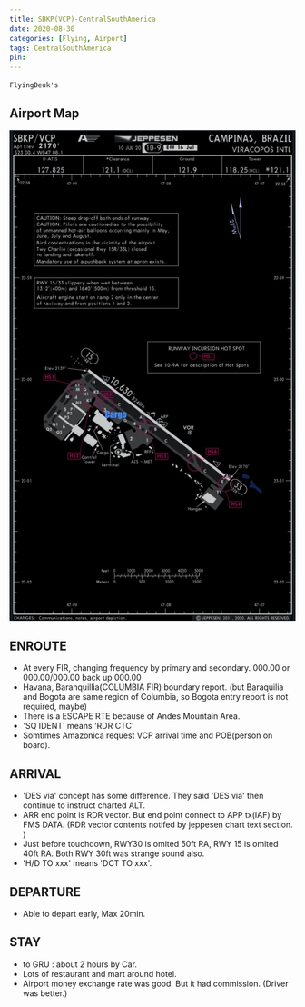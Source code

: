 ```yaml
---
title: SBKP(VCP)-CentralSouthAmerica
date: 2020-08-30
categories: [Flying, Airport]
tags: CentralSouthAmerica
pin:
---
```

`FlyingDeuk's`
>


## Airport Map
![vcp](/img/flying/airport/vcp_ap.jpg)

## ENROUTE
- At every FIR, changing frequency by primary and secondary. 000.00 or 000.00/000.00 back up 000.00
- Havana, Baranquillia(COLUMBIA FIR) boundary report. (but Baraquilia and Bogota are same region of Columbia, so Bogota entry report is not required, maybe)
- There is a ESCAPE RTE because of Andes Mountain Area.
- 'SQ IDENT' means 'RDR CTC'
- Somtimes Amazonica request VCP arrival time and POB(person on board).

## ARRIVAL
- 'DES via' concept has some difference. They said 'DES via' then continue to instruct charted ALT.
- ARR end point is RDR vector. But end point connect to APP tx(IAF) by FMS DATA.  (RDR vector contents notifed by jeppesen chart text section. )
- Just before touchdown, RWY30 is omited 50ft RA, RWY 15 is omited 40ft RA. Both RWY 30ft was strange sound also.
- 'H/D TO xxx' means 'DCT TO xxx'.




## DEPARTURE
- Able to depart early, Max 20min.

## STAY
- to GRU : about 2 hours by Car.
- Lots of restaurant and mart around hotel.
- Airport money exchange rate was good. But it had commission. (Driver was better.)

